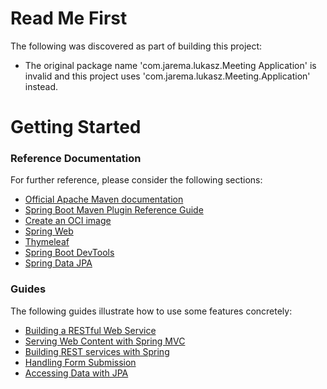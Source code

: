 # Read Me First
The following was discovered as part of building this project:

* The original package name 'com.jarema.lukasz.Meeting Application' is invalid and this project uses 'com.jarema.lukasz.Meeting.Application' instead.

# Getting Started

### Reference Documentation
For further reference, please consider the following sections:

* [Official Apache Maven documentation](https://maven.apache.org/guides/index.html)
* [Spring Boot Maven Plugin Reference Guide](https://docs.spring.io/spring-boot/docs/3.0.4/maven-plugin/reference/html/)
* [Create an OCI image](https://docs.spring.io/spring-boot/docs/3.0.4/maven-plugin/reference/html/#build-image)
* [Spring Web](https://docs.spring.io/spring-boot/docs/3.0.4/reference/htmlsingle/#web)
* [Thymeleaf](https://docs.spring.io/spring-boot/docs/3.0.4/reference/htmlsingle/#web.servlet.spring-mvc.template-engines)
* [Spring Boot DevTools](https://docs.spring.io/spring-boot/docs/3.0.4/reference/htmlsingle/#using.devtools)
* [Spring Data JPA](https://docs.spring.io/spring-boot/docs/3.0.4/reference/htmlsingle/#data.sql.jpa-and-spring-data)

### Guides
The following guides illustrate how to use some features concretely:

* [Building a RESTful Web Service](https://spring.io/guides/gs/rest-service/)
* [Serving Web Content with Spring MVC](https://spring.io/guides/gs/serving-web-content/)
* [Building REST services with Spring](https://spring.io/guides/tutorials/rest/)
* [Handling Form Submission](https://spring.io/guides/gs/handling-form-submission/)
* [Accessing Data with JPA](https://spring.io/guides/gs/accessing-data-jpa/)

